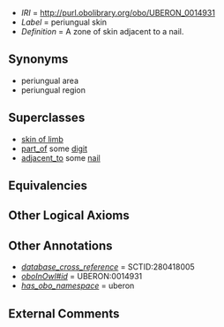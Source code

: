  * *IRI* = http://purl.obolibrary.org/obo/UBERON_0014931
 * *Label* = periungual skin
 * *Definition* = A zone of skin adjacent to a nail.

## Synonyms

 * periungual area
 * periungual region

## Superclasses

 * [skin of limb](../../UBERON/19/UBERON_0001419.md)
 * [part_of](../../BFO/50/BFO_0000050.md) some [digit](../../UBERON/44/UBERON_0002544.md)
 * [adjacent_to](../../RO/20/RO_0002220.md) some [nail](../../UBERON/05/UBERON_0001705.md)

## Equivalencies


## Other Logical Axioms


## Other Annotations

 * *[database_cross_reference](../../ef/oboInOwl#hasDbXref.md)* = SCTID:280418005
 * *[oboInOwl#id](../../id/oboInOwl#id.md)* = UBERON:0014931
 * *[has_obo_namespace](../../ce/oboInOwl#hasOBONamespace.md)* = uberon

## External Comments

